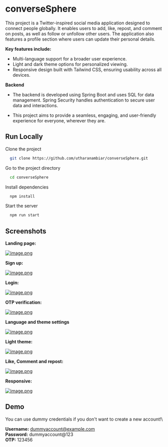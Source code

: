 
# converseSphere

This project is a Twitter-inspired social media application designed to connect people globally. It enables users to add, like, repost, and comment on posts, as well as follow or unfollow other users. The application also features a profile section where users can update their personal details.

**Key features include:**

- Multi-language support for a broader user experience.
- Light and dark theme options for personalized viewing.
- Responsive design built with Tailwind CSS, ensuring usability across all devices.

**Backend**

- The backend is developed using Spring Boot and uses SQL for data management. Spring Security handles authentication to secure user data and interactions.

- This project aims to provide a seamless, engaging, and user-friendly experience for everyone, wherever they are.


## Run Locally

Clone the project

```bash
  git clone https://github.com/utharanambiar/converseSphere.git
```

Go to the project directory

```bash
  cd converseSphere
```

Install dependencies

```bash
  npm install
```

Start the server

```bash
  npm run start
```


## Screenshots

**Landing page:**

[![image.png](https://i.postimg.cc/zB03K0X5/image.png)](https://postimg.cc/9RwWjP7N)

**Sign up:**

[![image.png](https://i.postimg.cc/PrBJWLhL/image.png)](https://postimg.cc/VdWz1kJ1)

**Login:**

[![image.png](https://i.postimg.cc/s2z2LtMs/image.png)](https://postimg.cc/NKNY9C8z)

**OTP verification:**

[![image.png](https://i.postimg.cc/pr5xrZms/image.png)](https://postimg.cc/GTR6SvJD)

**Language and theme settings**

[![image.png](https://i.postimg.cc/05hKfX02/image.png)](https://postimg.cc/qgX7BLF9)

**Light theme:**

[![image.png](https://i.postimg.cc/tgrYVBgb/image.png)](https://postimg.cc/SXMyB781)

**Like, Comment and repost:**

[![image.png](https://i.postimg.cc/zB6vx3WP/image.png)](https://postimg.cc/ygh7d1LF)

**Responsive:**

[![image.png](https://i.postimg.cc/hGhKNcSF/image.png)](https://postimg.cc/2qRpZpbT)

## Demo

You can use dummy credentials if you don't want to create a new account!\

**Username:** dummyaccount@example.com \
**Password:** dummyaccount@123\
**OTP:** 123456
